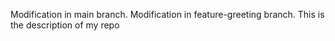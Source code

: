  Modification in main branch.
 Modification in feature-greeting branch.
This is the description of my repo 
